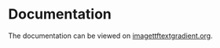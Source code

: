 # Documentation

The documentation can be viewed on [imagettftextgradient.org](http://imagettftextgradient.org/).
